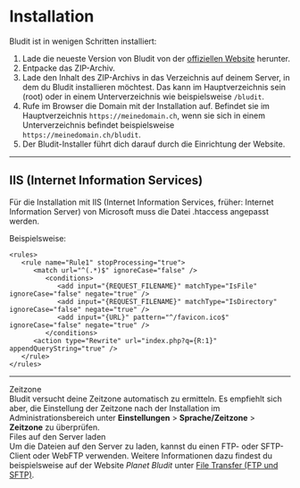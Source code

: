 # Installation
<!-- Position: 3 -->

Bludit ist in wenigen Schritten installiert:

1. Lade die neueste Version von Bludit von der [offiziellen Website](https://www.bludit.com/de/) herunter.
2. Entpacke das ZIP-Archiv.
3. Lade den Inhalt des ZIP-Archivs in das Verzeichnis auf deinem Server, in dem du Bludit installieren möchtest. Das kann im Hauptverzeichnis sein (root) oder in einem Unterverzeichnis wie beispielsweise `/bludit`.
4. Rufe im Browser die Domain mit der Installation auf. Befindet sie im Hauptverzeichnis `https://meinedomain.ch`, wenn sie sich in einem Unterverzeichnis befindet beispielsweise `https://meinedomain.ch/bludit`.
5. Der Bludit-Installer führt dich darauf durch die Einrichtung der Website.

---

<h2 id="iis-internet-information-services">IIS (Internet Information Services)</h2>

Für die Installation mit IIS (Internet Information Services, früher: Internet Information Server) von Microsoft muss die Datei .htaccess angepasst werden.

Beispielsweise:

```
<rules> 
   <rule name="Rule1" stopProcessing="true">
      <match url="^(.*)$" ignoreCase="false" />
         <conditions>
            <add input="{REQUEST_FILENAME}" matchType="IsFile" ignoreCase="false" negate="true" />
            <add input="{REQUEST_FILENAME}" matchType="IsDirectory" ignoreCase="false" negate="true" />
            <add input="{URL}" pattern="^/favicon.ico$" ignoreCase="false" negate="true" />
         </conditions>
      <action type="Rewrite" url="index.php?q={R:1}" appendQueryString="true" />
   </rule>
</rules>
```

---

<div class="note">
<div class="title">Zeitzone</div>
Bludit versucht deine Zeitzone automatisch zu ermitteln. Es empfiehlt sich aber, die Einstellung der Zeitzone nach der Installation   im Administrationsbereich unter <strong>Einstellungen</strong> > <strong>Sprache/Zeitzone</strong> > <strong>Zeitzone</strong> zu überprüfen.
</div>

<div class="note">
<div class="title">Files auf den Server laden</div>
Um die Dateien auf den Server zu laden, kannst du einen FTP- oder SFTP-Client oder WebFTP verwenden. Weitere Informationen dazu findest du beispielsweise auf der Website <em>Planet Bludit</em> unter <a href="https://planet-bludit.ch/installation/file-transfer-ftp-und-sftp" target="_blank">File Transfer (FTP und SFTP)</a>.
</div>
